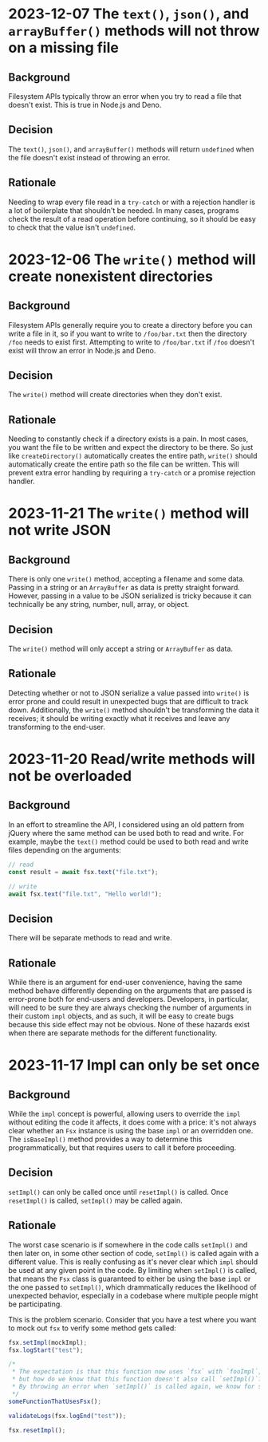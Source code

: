 # 2023-12-07 The `text()`, `json()`, and `arrayBuffer()` methods will not throw on a missing file

## Background

Filesystem APIs typically throw an error when you try to read a file that doesn't exist. This is true in Node.js and Deno.

## Decision

The `text()`, `json()`, and `arrayBuffer()` methods will return `undefined` when the file doesn't exist instead of throwing an error.

## Rationale

Needing to wrap every file read in a `try-catch` or with a rejection handler is a lot of boilerplate that shouldn't be needed. In many cases, programs check the result of a read operation before continuing, so it should be easy to check that the value isn't `undefined`.

# 2023-12-06 The `write()` method will create nonexistent directories

## Background

Filesystem APIs generally require you to create a directory before you can write a file in it, so if you want to write to `/foo/bar.txt` then the directory `/foo` needs to exist first. Attempting to write to `/foo/bar.txt` if `/foo` doesn't exist will throw an error in Node.js and Deno.

## Decision

The `write()` method will create directories when they don't exist.

## Rationale

Needing to constantly check if a directory exists is a pain. In most cases, you want the file to be written and expect the directory to be there. So just like `createDirectory()` automatically creates the entire path, `write()` should automatically create the entire path so the file can be written. This will prevent extra error handling by requiring a `try-catch` or a promise rejection handler.

# 2023-11-21 The `write()` method will not write JSON

## Background

There is only one `write()` method, accepting a filename and some data. Passing in a string or an `ArrayBuffer` as data is pretty straight forward. However, passing in a value to be JSON serialized is tricky because it can technically be any string, number, null, array, or object.

## Decision

The `write()` method will only accept a string or `ArrayBuffer` as data.

## Rationale

Detecting whether or not to JSON serialize a value passed into `write()` is error prone and could result in unexpected bugs that are difficult to track down. Additionally, the `write()` method shouldn't be transforming the data it receives; it should be writing exactly what it receives and leave any transforming to the end-user.

# 2023-11-20 Read/write methods will not be overloaded

## Background

In an effort to streamline the API, I considered using an old pattern from jQuery where the same method can be used both to read and write. For example, maybe the `text()` method could be used to both read and write files depending on the arguments:

```js
// read
const result = await fsx.text("file.txt");

// write
await fsx.text("file.txt", "Hello world!");
```

## Decision

There will be separate methods to read and write.

## Rationale

While there is an argument for end-user convenience, having the same method behave differently depending on the arguments that are passed is error-prone both for end-users and developers. Developers, in particular, will need to be sure they are always checking the number of arguments in their custom `impl` objects, and as such, it will be easy to create bugs because this side effect may not be obvious. None of these hazards exist when there are separate methods for the different functionality.

# 2023-11-17 Impl can only be set once

## Background 

While the `impl` concept is powerful, allowing users to override the `impl` without editing the code it affects, it does come with a price: it's not always clear whether an `Fsx` instance is using the base `impl` or an overridden one. The `isBaseImpl()` method provides a way to determine this programmatically, but that requires users to call it before proceeding.

## Decision

`setImpl()` can only be called once until `resetImpl()` is called. Once `resetImpl()` is called, `setImpl()` may be called again.

## Rationale

The worst case scenario is if somewhere in the code calls `setImpl()` and then later on, in some other section of code, `setImpl()` is called again with a different value. This is really confusing as it's never clear which `impl` should be used at any given point in the code. By limiting when `setImpl()` is called, that means the `Fsx` class is guaranteed to either be using the base `impl` or the one passed to `setImpl()`, which drammatically reduces the likelihood of unexpected behavior, especially in a codebase where multiple people might be participating.

This is the problem scenario. Consider that you have a test where you want to mock out `fsx` to verify some method gets called:

```js
fsx.setImpl(mockImpl);
fsx.logStart("test");

/*
 * The expectation is that this function now uses `fsx` with `fooImpl`,
 * but how do we know that this function doesn't also call `setImpl()`?
 * By throwing an error when `setImpl()` is called again, we know for sure.
 */
someFunctionThatUsesFsx();

validateLogs(fsx.logEnd("test"));

fsx.resetImpl();
```
